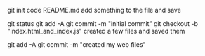 git init
code README.md 
    add something to the file and save

git status 
git add -A
git commit -m "initial commit"
git checkout -b "index.html_and_index.js"
    created a few files and saved them

git add -A
git commit -m "created my web files"


